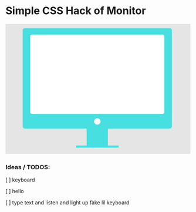 # Simple CSS Hack of Monitor


![Alt text](/monitor.png?raw=true "Preivew")

### Ideas / TODOS:

[ ] keyboard

[ ] hello

[ ] type text and listen and light up fake lil keyboard


